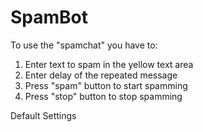 # SpamBot

To use the "spamchat" you have to:

1) Enter text to spam in the yellow text area
2) Enter delay of the repeated message 
3) Press "spam" button to start spamming
4) Press "stop" button to stop spamming

Default Settings

